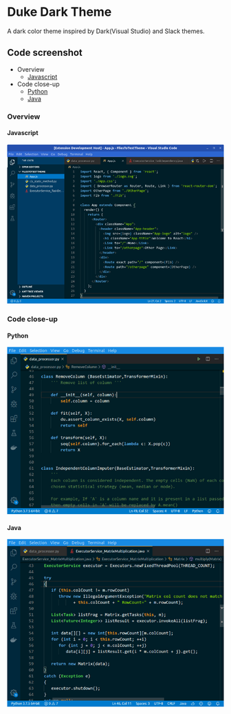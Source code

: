 # Duke Dark Theme
A dark color theme inspired by Dark(Visual Studio) and Slack themes.

## Code screenshot

- Overview
  - [Javascript](#javascript)
- Code close-up 
  - [Python](#python)
  - [Java](#java)

### Overview
#### Javascript
![CodeScreenshot](https://raw.githubusercontent.com/cafeduke/Themes/master/images/dukedark_overview.jpg)

### Code close-up
#### Python
![CodeScreenshot](https://raw.githubusercontent.com/cafeduke/Themes/master/images/dukedark_py_closeup.jpg)

#### Java
![CodeScreenshot](https://raw.githubusercontent.com/cafeduke/Themes/master/images/dukedark_java_closeup.jpg)